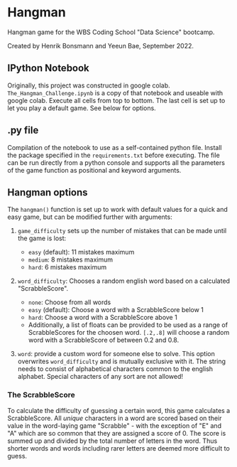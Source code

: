 # Hangman
Hangman game for the WBS Coding School "Data Science" bootcamp.

Created by Henrik Bonsmann and Yeeun Bae, September 2022.

## IPython Notebook
Originally, this project was constructed in google colab. `The_Hangman_Challenge.ipynb` is a copy of that notebook and useable with google colab. Execute all cells from top to bottom. The last cell is set up to let you play a default game. See below for options.

## .py file
Compilation of the notebook to use as a self-contained python file. Install the package specified in the `requirements.txt` before executing. The file can be run directly from a python console and supports all the parameters of the game function as positional and keyword arguments.

## Hangman options
The `hangman()` function is set up to work with default values for a quick and easy game, but can be modified further with arguments:

1. `game_difficulty` sets up the number of mistakes that can be made until the game is lost:
    - `easy` (default): 11 mistakes maximum
    - `medium`: 8 mistakes maximum
    - `hard`: 6 mistakes maximum
    
2. `word_difficulty`: Chooses a random english word based on a calculated "ScrabbleScore".
    - `none`: Choose from all words
    - `easy` (default): Choose a word with a ScrabbleScore below 1
    - `hard`: Choose a word with a ScrabbleScore above 1
    - Additionally, a list of floats can be provided to be used as a range of ScrabbleScores for the choosen word. `[.2,.8]` will choose a random word with a ScrabbleScore of between 0.2 and 0.8.
    
3. `word`: provide a custom word for someone else to solve.
    This option overwrites `word_difficulty` and is mutually exclusive with it. The string needs to consist of alphabetical characters common to the english alphabet. Special characters of any sort are not allowed!
    
### The ScrabbleScore
To calculate the difficulty of guessing a certain word, this game calculates a ScrabbleScore. All *unique* characters in a word are scored based on their value in the word-laying game "Scrabble" - with the exception of "E" and "A" which are so common that they are assigned a score of 0. The score is summed up and divided by the total number of letters in the word. Thus shorter words and words including rarer letters are deemed more difficult to guess.
